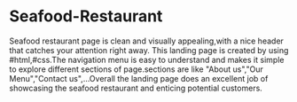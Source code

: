 # Seafood-Restaurant
Seafood restaurant page is clean and visually appealing,with a nice header that catches your attention right away.
This landing page is created by using #html,#css.The navigation menu is easy to understand and makes it simple to explore different sections of page.sections are like "About us","Our Menu","Contact us",...Overall the landing page does an excellent job of showcasing the seafood restaurant and enticing potential customers. 
